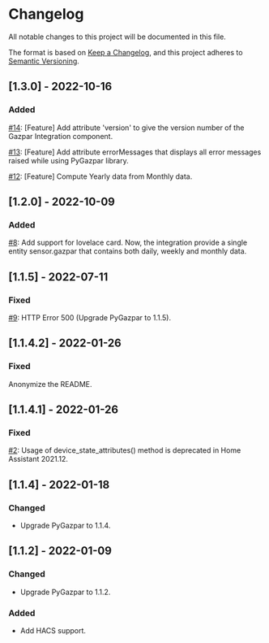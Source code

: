 # Changelog
All notable changes to this project will be documented in this file.

The format is based on [Keep a Changelog](https://keepachangelog.com/en/1.0.0/),
and this project adheres to [Semantic Versioning](https://semver.org/spec/v2.0.0.html).

## [1.3.0] - 2022-10-16

### Added
[#14](https://github.com/ssenart/home-assistant-gazpar/issues/14): [Feature] Add attribute 'version' to give the version number of the Gazpar Integration component.

[#13](https://github.com/ssenart/home-assistant-gazpar/issues/13): [Feature] Add attribute errorMessages that displays all error messages raised while using PyGazpar library.

[#12](https://github.com/ssenart/home-assistant-gazpar/issues/12): [Feature] Compute Yearly data from Monthly data.

## [1.2.0] - 2022-10-09

### Added
[#8](https://github.com/ssenart/home-assistant-gazpar/issues/8): Add support for lovelace card. Now, the integration provide a single entity sensor.gazpar that contains both daily, weekly and monthly data.

## [1.1.5] - 2022-07-11

### Fixed
[#9](https://github.com/ssenart/home-assistant-gazpar/issues/9): HTTP Error 500 (Upgrade PyGazpar to 1.1.5).

## [1.1.4.2] - 2022-01-26

### Fixed
Anonymize the README.

## [1.1.4.1] - 2022-01-26

### Fixed
[#2](https://github.com/ssenart/home-assistant-gazpar/issues/2): Usage of device_state_attributes() method is deprecated in Home Assistant 2021.12.

## [1.1.4] - 2022-01-18

### Changed
- Upgrade PyGazpar to 1.1.4.

## [1.1.2] - 2022-01-09

### Changed
- Upgrade PyGazpar to 1.1.2.

### Added
- Add HACS support.
